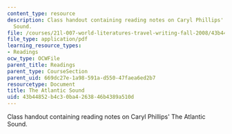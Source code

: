 ```yaml
---
content_type: resource
description: Class handout containing reading notes on Caryl Phillips' The Atlantic
  Sound.
file: /courses/21l-007-world-literatures-travel-writing-fall-2008/43b44852b4c30ba4263846b4389a510d_the_atlant_sound.pdf
file_type: application/pdf
learning_resource_types:
- Readings
ocw_type: OCWFile
parent_title: Readings
parent_type: CourseSection
parent_uid: 669dc27e-1a98-591a-d550-47faea6ed2b7
resourcetype: Document
title: The Atlantic Sound
uid: 43b44852-b4c3-0ba4-2638-46b4389a510d
---
```

Class handout containing reading notes on Caryl Phillips' The Atlantic Sound.

